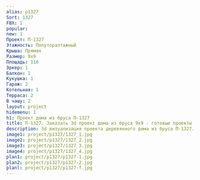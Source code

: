 ```yaml
---
alias: p1327
Sort: 1327
FBX: 1
popular: 
new: 1
Проект: П-1327
Этажность: Полутораэтажный
Крыша: Прямая
Размер: 9х9
Площадь: 116
Эркер: 1
Балкон: 1
Кукушка: 1
Гараж: 2
Котельная: 1
Терраса: 2
В чашу: 2
layout: project
hidemenu: 1
h1: Проект дома из бруса П-1327
title: П-1327. Заказать 3d проект дома из бруса 9х9 - готовые проекты
description: 3d визуализация проекта деревянного дома из бруса П-1327. Площадь 116 м2, размер 9х9. Вы можете внести любые изменения в проект.
image1: project/p1327/1327_1.jpg
image2: project/p1327/1327_2.jpg
image3: project/p1327/1327_3.jpg
image4: project/p1327/1327_4.jpg
plan1: project/p1327/p1327-1.jpg
plan2: project/p1327/p1327-2.jpg
planl: project/p1327/p1327-f.jpg
---
```

